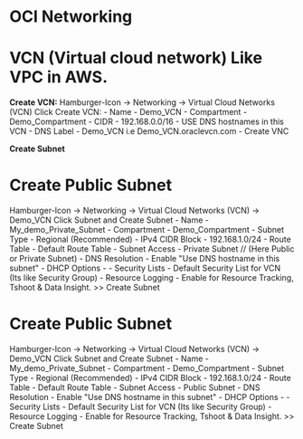 # OCI Networking 

# VCN (Virtual cloud network) Like VPC in AWS.

**Create VCN:**
Hamburger-Icon -> Networking -> Virtual Cloud Networks (VCN)
    Click Create VCN:
        - Name        - Demo_VCN
        - Compartment - Demo_Compartment
        - CIDR        - 192.168.0.0/16
        - USE DNS hostnames in this VCN <Enable it>
        - DNS Label - Demo_VCN i.e Demo_VCN.oraclevcn.com
        - Create VNC <Click it>

**Create Subnet**

# Create Public Subnet

Hamburger-Icon -> Networking -> Virtual Cloud Networks (VCN) -> Demo_VCN <Click-it>
    Click Subnet and Create Subnet
        - Name - My_demo_Private_Subnet
        - Compartment - Demo_Compartment
        - Subnet Type - Regional (Recommended)
        - IPv4 CIDR Block - 192.168.1.0/24
        - Route Table - Default Route Table
        - Subnet Access - Private Subnet  // (Here Public or Private Subnet)
        - DNS Resolution - Enable "Use DNS hostname in this subnet"
        - DHCP Options - 
        - Security Lists - Default Security List for VCN (Its like Security Group)
        - Resource Logging - Enable for Resource Tracking, Tshoot & Data Insight.
        >> Create Subnet <Click-it>

# Create Public Subnet

Hamburger-Icon -> Networking -> Virtual Cloud Networks (VCN) -> Demo_VCN <Click-it>
    Click Subnet and Create Subnet
        - Name - My_demo_Private_Subnet
        - Compartment - Demo_Compartment
        - Subnet Type - Regional (Recommended)
        - IPv4 CIDR Block - 192.168.1.0/24
        - Route Table - Default Route Table
        - Subnet Access - Public Subnet
        - DNS Resolution - Enable "Use DNS hostname in this subnet"
        - DHCP Options - 
        - Security Lists - Default Security List for VCN (Its like Security Group)
        - Resource Logging - Enable for Resource Tracking, Tshoot & Data Insight.
        >> Create Subnet <Click-it>


